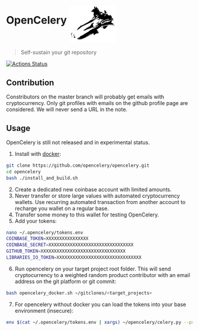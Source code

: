 # OpenCelery <img align="middle" src="./docs/celery_logo.svg" width="128">  
> Self-sustain your git repository

[![Actions Status](https://github.com/protontypes/opencelery/workflows/docker_run/badge.svg)](https://github.com/protontypes/opencelery/actions) 

## Contribution
Constributors on the master branch will probably get emails with cryptocurrency. Only git profiles with emails on the github profile page are considered. We will never send a URL in the note.

## Usage
OpenCelery is still not released and in experimental status.

1. Install with [docker](https://docs.docker.com/install/linux/docker-ce/ubuntu/):

```bash
git clone https://github.com/opencelery/opencelery.git
cd opencelery
bash ./install_and_build.sh
```

2. Create a dedicated new coinbase account with limited amounts. 
3. Never transfer or store large values with automated cryptocurrency wallets. Use recurring automated transaction from another account to recharge you wallet on a regular base. 
4. Transfer some money to this wallet for testing OpenCelery.  
5. Add your tokens:      

```bash
nano ~/.opencelery/tokens.env
COINBASE_TOKEN=XXXXXXXXXXXXXXXX
COINBASE_SECRET=XXXXXXXXXXXXXXXXXXXXXXXXXXXXXXXX
GITHUB_TOKEN=XXXXXXXXXXXXXXXXXXXXXXXXXXXXXXXX
LIBRARIES_IO_TOKEN=XXXXXXXXXXXXXXXXXXXXXXXXXXXXXXXX
```

6. Run opencelery on your target project root folder. This will send cryptocurrency to a weighted random product contributor with an email address on the git platform or git commit:    

```bash
bash opencelery_docker.sh ~/gitclones/<target_projects>
```

7. For opencelery without docker you can load the tokens into your base environment (insecure):

```bash
env $(cat ~/.opencelery/tokens.env | xargs) ~/opencelery/celery.py --project=$PROJECT_DIR_TO_SCAN
```
